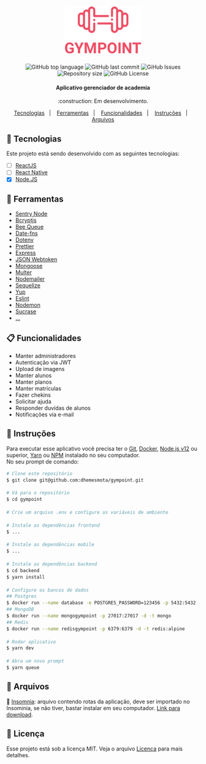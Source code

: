 <h1 align="center">
  <img alt="GYMPOINT" title="GYMPOINT" src=".github/gympoint.png" width="200px" />
  <br>
</h1>

<p align="center">
  <img alt="GitHub top language" src="https://img.shields.io/github/languages/top/dhemesmota/gympoint">
  
  <img alt="GitHub last commit" src="https://img.shields.io/github/last-commit/dhemesmota/gympoint">
  
  <img alt="GiHub Issues" src="https://img.shields.io/github/issues/dhemesmota/gympoint" >
  
  <img alt="Repository size" src="https://img.shields.io/github/repo-size/dhemesmota/gympoint">
  
  <img alt="GitHub License" src="https://img.shields.io/github/license/dhemesmota/gympoint">

</p>

<h4 align="center">Aplicativo gerenciador de academia</h4>
<p align="center">:construction: Em desenvolvimento.</p>


<p align="center">
  <a href="#rocket-tecnologias">Tecnologias</a>&nbsp;&nbsp;&nbsp;|&nbsp;&nbsp;&nbsp;
  <a href="#wrench-ferramentas">Ferramentas</a>&nbsp;&nbsp;&nbsp;|&nbsp;&nbsp;&nbsp;
  <a href="#clipboard-funcionalidades">Funcionalidades</a>&nbsp;&nbsp;&nbsp;|&nbsp;&nbsp;&nbsp;
  <a href="#page_with_curl-instruções">Instruções</a>&nbsp;&nbsp;&nbsp;|&nbsp;&nbsp;&nbsp;
  <a href="#paperclip-arquivos">Arquivos</a>
</p>


## :rocket: Tecnologias

Este projeto está sendo desenvolvido com as seguintes tecnologias:

- [ ] [ReactJS][reactjs]
- [ ] [React Native][react-native]
- [x] [Node.JS][nodejs]

## :wrench: Ferramentas

- [Sentry Node][sentrynode]
- [Bcryptjs][bcryptjs]
- [Bee Queue][bee-queue]
- [Date-fns][date-fns]
- [Dotenv][dotenv]
- [Prettier][prettier]
- [Express][express]
- [JSON Webtoken][jsonwebtoken]
- [Mongoose][mongoose]
- [Multer][multer]
- [Nodemailer][nodemailer]
- [Sequelize][sequelize]
- [Yup][yup]
- [Eslint][eslint]
- [Nodemon][nodemon]
- [Sucrase][sucrase]
- [...][...]


## :clipboard: Funcionalidades
- Manter administradores
- Autenticação via JWT
- Upload de imagens
- Manter alunos
- Manter planos
- Manter matrículas
- Fazer chekins
- Solicitar ajuda
- Responder duvídas de alunos
- Notificações via e-mail

## :page_with_curl: Instruções 
Para executar esse aplicativo você precisa ter o [Git](https://git-scm.com), [Docker](https://www.docker.com), [Node.js v12][nodejs] ou superior, [Yarn](https://yarnpkg.com) ou [NPM](https://www.npmjs.com/get-npm) instalado no seu computador.<br>
No seu prompt de comando:
```bash
# Clone este repositório
$ git clone git@github.com:dhemesmota/gympoint.git

# Vá para o repositório
$ cd gympoint

# Crie um arquivo .env e configure as variáveis de ambiente

# Instale as dependências frontend
$ ...

# Instale as dependências mobile
$ ...

# Instale as dependências backend
$ cd backend
$ yarn install

# Configure os bancos de dados
## Postgres
$ docker run --name database -e POSTGRES_PASSWORD=123456 -p 5432:5432 -d postgres:11
## MongoDB
$ docker run --name mongogympoint -p 27017:27017 -d -t mongo
## Redis
$ docker run --name redisgympoint -p 6379:6379 -d -t redis:alpine

# Rodar aplicativo
$ yarn dev

# Abra um novo prompt
$ yarn queue
```

## :paperclip: Arquivos
:pushpin: [Insomnia](https://github.com/dhemesmota/gympoint/blob/master/Insomnia.json): arquivo contendo rotas da aplicação, 
deve ser importado no Insominia, se não tiver, bastar instalar em seu computador. [Link para download](https://insomnia.rest).

## :memo: Licença
Esse projeto está sob a licença MIT. Veja o arquivo [Licença](https://github.com/dhemesmota/gympoint/blob/master/LICENSE.md) 
para mais detalhes.

[reactjs]: https://pt-br.reactjs.org/
[react-native]: https://facebook.github.io/react-native/
[nodejs]: https://nodejs.org/en/
[react-router-dom]: https://www.npmjs.com/package/react-router-dom
[react-toastify]: https://github.com/fkhadra/react-toastify
[styled-components]: https://www.styled-components.com/
[eslint]: https://eslint.org/
[prettier]: https://prettier.io/
[axios]: https://github.com/axios/axios
[sentrynode]: https://www.npmjs.com/package/@sentry/node
[bcryptjs]: https://www.npmjs.com/package/bcryptjs
[bee-queue]: https://github.com/bee-queue/bee-queue
[date-fns]: https://date-fns.org/
[dotenv]: https://www.npmjs.com/package/dotenv
[express]: https://expressjs.com/pt-br/
[jsonwebtoken]: https://github.com/auth0/node-jsonwebtoken
[mongoose]: https://mongoosejs.com/
[multer]: https://github.com/expressjs/multer
[nodemailer]: https://nodemailer.com/about/
[sequelize]: https://sequelize.org/
[yup]: https://github.com/jquense/yup
[nodemon]: https://nodemon.io/
[sucrase]: https://github.com/alangpierce/sucrase
[...]: https://github.com/dhemesmota/gympoint

